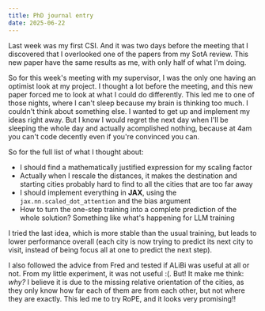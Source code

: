 ```yaml
---
title: PhD journal entry
date: 2025-06-22
---
```


Last week was my first CSI. And it was two days before the meeting that I discovered that I
overlooked one of the papers from my SotA review. This new paper have the same results as me, with
only half of what I'm doing.

So for this week's meeting with my supervisor, I was the only one having an optimist look at my
project. I thought a lot before the meeting, and this new paper forced me to look at what I could do
differently. This led me to one of those nights, where I can't sleep because my brain is thinking
too much. I couldn't think about something else. I wanted to get up and implement my ideas right
away. But I know I would regret the next day when I'll be sleeping the whole day and actually
acomplished nothing, because at 4am you can't code decently even if you're convinced you can.

So for the full list of what I thought about:

- I should find a mathematically justified expression for my scaling factor
- Actually when I rescale the distances, it makes the destination and starting cities probably hard
  to find to all the cities that are too far away
- I should implement everything in **JAX**, using the `jax.nn.scaled_dot_attention` and the bias
  argument
- How to turn the one-step training into a complete prediction of the whole solution? Something like
  what's happening for LLM training

I tried the last idea, which is more stable than the usual training, but leads to lower performance
overall (each city is now trying to predict its next city to visit, instead of being focus all at
one to predict the next step).

I also followed the advice from Fred and tested if ALiBi was useful at all or not. From my little
experiment, it was not useful :(. But! It make me think: *why?* I believe it is due to the missing
relative orientation of the cities, as they only know how far each of them are from each other, but
not where they are exactly. This led me to try RoPE, and it looks very promising!!
